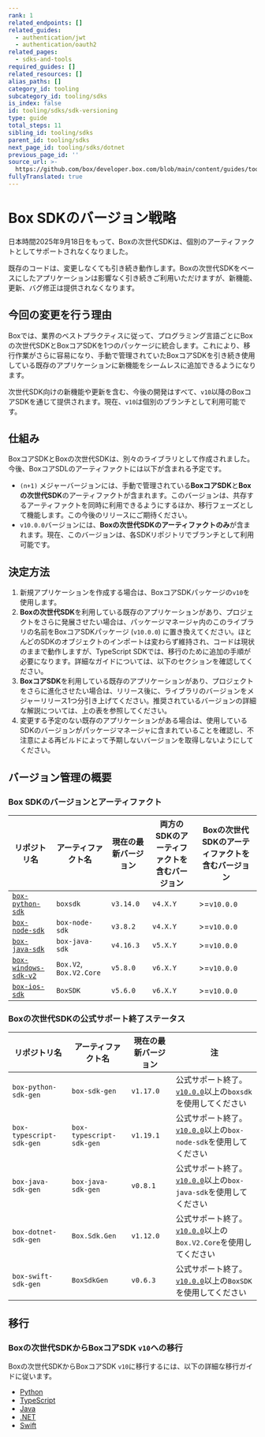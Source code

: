 ```yaml
---
rank: 1
related_endpoints: []
related_guides:
  - authentication/jwt
  - authentication/oauth2
related_pages:
  - sdks-and-tools
required_guides: []
related_resources: []
alias_paths: []
category_id: tooling
subcategory_id: tooling/sdks
is_index: false
id: tooling/sdks/sdk-versioning
type: guide
total_steps: 11
sibling_id: tooling/sdks
parent_id: tooling/sdks
next_page_id: tooling/sdks/dotnet
previous_page_id: ''
source_url: >-
  https://github.com/box/developer.box.com/blob/main/content/guides/tooling/sdks/sdk-versioning.md
fullyTranslated: true
---
```

# Box SDKのバージョン戦略

日本時間2025年9月18日をもって、Boxの次世代SDKは、個別のアーティファクトとしてサポートされなくなりました。

既存のコードは、変更しなくても引き続き動作します。Boxの次世代SDKをベースにしたアプリケーションは影響なく引き続きご利用いただけますが、新機能、更新、バグ修正は提供されなくなります。

## 今回の変更を行う理由

Boxでは、業界のベストプラクティスに従って、プログラミング言語ごとにBoxの次世代SDKとBoxコアSDKを1つのパッケージに統合します。これにより、移行作業がさらに容易になり、手動で管理されていたBoxコアSDKを引き続き使用している既存のアプリケーションに新機能をシームレスに追加できるようになります。

次世代SDK向けの新機能や更新を含む、今後の開発はすべて、`v10`以降のBoxコアSDKを通じて提供されます。現在、`v10`は個別のブランチとして利用可能です。

## 仕組み

BoxコアSDKとBoxの次世代SDKは、別々のライブラリとして作成されました。今後、BoxコアSDLのアーティファクトには以下が含まれる予定です。

* `(n+1)` メジャーバージョンには、手動で管理されている**BoxコアSDK**と**Boxの次世代SDK**のアーティファクトが含まれます。このバージョンは、共存するアーティファクトを同時に利用できるようにするほか、移行フェーズとして機能します。この今後のリリースにご期待ください。
* `v10.0.0`バージョンには、**Boxの次世代SDKのアーティファクトのみ**が含まれます。現在、このバージョンは、各SDKリポジトリでブランチとして利用可能です。

## 決定方法

1. 新規アプリケーションを作成する場合は、BoxコアSDKパッケージの`v10`を使用します。
2. **Boxの次世代SDK**を利用している既存のアプリケーションがあり、プロジェクトをさらに発展させたい場合は、パッケージマネージャ内のこのライブラリの名前をBoxコアSDKパッケージ (`v10.0.0`) に置き換えてください。ほとんどのSDKのオブジェクトのインポートは変わらず維持され、コードは現状のままで動作しますが、TypeScript SDKでは、移行のために追加の手順が必要になります。詳細なガイドについては、以下のセクションを確認してください。
3. **BoxコアSDK**を利用している既存のアプリケーションがあり、プロジェクトをさらに進化させたい場合は、リリース後に、ライブラリのバージョンをメジャーリリース1つ分引き上げてください。推奨されているバージョンの詳細な解説については、上の表を参照してください。
4. 変更する予定のない既存のアプリケーションがある場合は、使用しているSDKのバージョンがパッケージマネージャに含まれていることを確認し、不注意による再ビルドによって予期しないバージョンを取得しないようにしてください。

## バージョン管理の概要

### Box SDKのバージョンとアーティファクト

| リポジトリ名                               | アーティファクト名               | 現在の最新バージョン | 両方のSDKのアーティファクトを含むバージョン | Boxの次世代SDKのアーティファクトを含むバージョン |
| ------------------------------------ | ----------------------- | ---------- | ----------------------- | --------------------------- |
| [`box-python-sdk`][python-repo]      | `boxsdk`                | `v3.14.0`  | `v4.X.Y`                | >=`v10.0.0`                 |
| [`box-node-sdk`][node-repo]          | `box-node-sdk`          | `v3.8.2`   | `v4.X.Y`                | >=`v10.0.0`                 |
| [`box-java-sdk`][java-repo]          | `box-java-sdk`          | `v4.16.3`  | `v5.X.Y`                | >=`v10.0.0`                 |
| [`box-windows-sdk-v2`][windows-repo] | `Box.V2`, `Box.V2.Core` | `v5.8.0`   | `v6.X.Y`                | >=`v10.0.0`                 |
| [`box-ios-sdk`][ios-repo]            | `BoxSDK`                | `v5.6.0`   | `v6.X.Y`                | >=`v10.0.0`                 |

### Boxの次世代SDKの公式サポート終了ステータス

| リポジトリ名                   | アーティファクト名                | 現在の最新バージョン | 注                                                          |
| ------------------------ | ------------------------ | ---------- | ---------------------------------------------------------- |
| `box-python-sdk-gen`     | `box-sdk-gen`            | `v1.17.0`  | 公式サポート終了。[`v10.0.0`][python-v10]以上の`boxsdk`を使用してください       |
| `box-typescript-sdk-gen` | `box-typescript-sdk-gen` | `v1.19.1`  | 公式サポート終了。[`v10.0.0`][node-v10]以上の`box-node-sdk`を使用してください   |
| `box-java-sdk-gen`       | `box-java-sdk-gen`       | `v0.8.1`   | 公式サポート終了。[`v10.0.0`][java-v10]以上の`box-java-sdk`を使用してください   |
| `box-dotnet-sdk-gen`     | `Box.Sdk.Gen`            | `v1.12.0`  | 公式サポート終了。[`v10.0.0`][windows-v10]以上の`Box.V2.Core`を使用してください |
| `box-swift-sdk-gen`      | `BoxSdkGen`              | `v0.6.3`   | 公式サポート終了。[`v10.0.0`][ios-v10]以上の`BoxSDK`を使用してください          |

## 移行

### Boxの次世代SDKからBoxコアSDK `v10`への移行

Boxの次世代SDKからBoxコアSDK `v10`に移行するには、以下の詳細な移行ガイドに従います。

* [Python][python-migration]
* [TypeScript][ts-migration]
* [Java][java-migration]
* [.NET][dotnet-migration]
* [Swift][swift-migration]

[node-repo]: https://github.com/box/box-node-sdk

[windows-repo]: https://github.com/box/box-windows-sdk-v2

[java-repo]: https://github.com/box/box-java-sdk

[python-repo]: https://github.com/box/box-python-sdk

[ios-repo]: https://github.com/box/box-ios-sdk

[java-v10]: https://github.com/box/box-java-sdk/tree/sdk-gen

[ios-v10]: https://github.com/box/box-ios-sdk/tree/sdk-gen

[node-v10]: https://github.com/box/box-windows-sdk-v2/tree/sdk-gen

[python-v10]: https://github.com/box/box-python-sdk/tree/sdk-gen

[windows-v10]: https://github.com/box/box-windows-sdk-v2/tree/sdk-gen

[java-migration]: https://github.com/box/box-java-sdk/blob/sdk-gen/migration-guides/from-box-java-sdk-gen-v0-to-box-java-sdk-v10.md

[python-migration]: https://github.com/box/box-python-sdk/blob/sdk-gen/migration-guides/from-box-python-sdk-gen-v1-to-box-python-sdk-v10.md

[swift-migration]: https://github.com/box/box-ios-sdk/blob/sdk-gen/migration-guides/from-box-swift-sdk-gen-v0-to-box-ios-sdk-v10.md

[ts-migration]: https://github.com/box/box-node-sdk/blob/sdk-gen/docs/migration-guides/from-box-typescript-sdk-gen-v1-to-box-node-sdk-v10.md

[dotnet-migration]: https://github.com/box/box-windows-sdk-v2/blob/sdk-gen/migration-guides/from-dotnet-sdk-gen-v1-to-box-windows-sdk-v10.md
